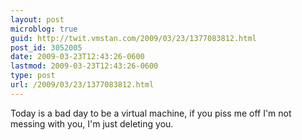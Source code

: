 ```yaml
---
layout: post
microblog: true
guid: http://twit.vmstan.com/2009/03/23/1377083812.html
post_id: 3052005
date: 2009-03-23T12:43:26-0600
lastmod: 2009-03-23T12:43:26-0600
type: post
url: /2009/03/23/1377083812.html
---
```

Today is a bad day to be a virtual machine, if you piss me off I'm not messing with you, I'm just deleting you.
